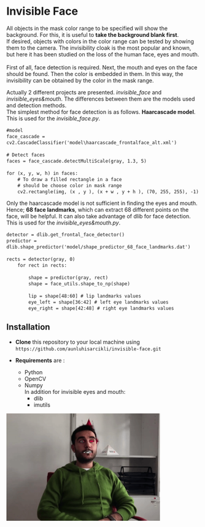 # Invisible Face

All objects in the mask color range to be specified will show the background. For this, it is useful to **take the background blank first**.<br> If desired, objects with colors in the color range can be tested by showing them to the camera. The invisibility cloak is the most popular and known, but here it has been studied on the loss of the human face, eyes and mouth.<br><br>
First of all, face detection is required. Next, the mouth and eyes on the face should be found. Then the color is embedded in them. In this way, the invisibility can be obtained by the color in the mask range.

Actually 2 different projects are presented. *invisible_face* and *invisible_eyes&mouth*. The differences between them are the models used and detection methods. <br>
The simplest method for face detection is as follows. **Haarcascade model**. This is used for the *invisible_face.py*.
``` 
#model
face_cascade = cv2.CascadeClassifier('model\haarcascade_frontalface_alt.xml')

# Detect faces
faces = face_cascade.detectMultiScale(gray, 1.3, 5)

for (x, y, w, h) in faces:
    # To draw a filled rectangle in a face
    # should be choose color in mask range
    cv2.rectangle(img, (x , y ), (x + w , y + h ), (70, 255, 255), -1)
```
Only the haarcascade model is not sufficient in finding the eyes and mouth. Hence; **68 face landmarks**, which can extract 68 different points on the face, will be helpful. It can also take advantage of dlib for face detection. This is used for the *invisible_eyes&mouth.py*.
```
detector = dlib.get_frontal_face_detector()
predictor = dlib.shape_predictor('model/shape_predictor_68_face_landmarks.dat')

rects = detector(gray, 0)
    for rect in rects:

        shape = predictor(gray, rect)
        shape = face_utils.shape_to_np(shape)

        lip = shape[48:60] # lip landmarks values
        eye_left = shape[36:42] # left eye landmarks values
        eye_right = shape[42:48] # right eye landmarks values
```

## Installation
* **Clone** this repository to your local machine using ` https://github.com/aunluhisarcikli/invisible-face.git `

* **Requirements** are :
  * Python
  * OpenCV
  * Numpy <br>
	In addition for invisible eyes and mouth: 
	* dlib
	* imutils

<img src="invisible.gif" width="400" height="280">
